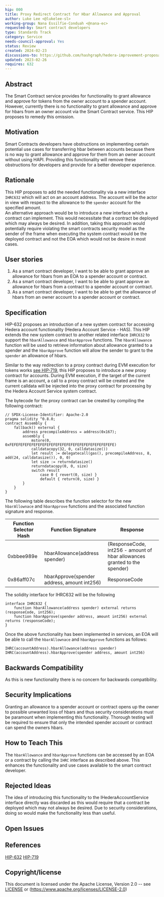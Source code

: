 ```yaml
---
hip: 000
title: Proxy Redirect Contract for Hbar Allowance and Approval
author: Luke Lee <@lukelee-sl>
working-group: Nana Essilfie-Conduah <@nana-ec>
requested-by: Smart contract developers
type: Standards Track 
category: Service
needs-council-approval: Yes
status: Review
created: 2024-02-23
discussions-to: https://github.com/hashgraph/hedera-improvement-proposal/discussions/906
updated: 2023-02-26
requires: 632
---
```


## Abstract

The Smart Contract service provides for functionality to grant allowance and approve for tokens from the owner account to a spender account.
However, currently there is no functionality to grant allowance and approve for hbars from an owner account via the Smart Contract service.
This HIP proposes to remedy this omission.

## Motivation

Smart Contracts developers have obstructions on implementing certain potential use cases for transferring hbar between accounts because there is no way to grant allowance and approve for them from an owner account without using HAPI.
Providing this functionality will remove these obstructions for developers and provide for a better developer experience.

## Rationale

This HIP proposes to add the needed functionality via a new interface `IHRC632` which will act on an account address.  The account will be the actor in view with respect to the allowance to the `spender` account for the specified amount.  
An alternative approach would be to introduce a new interface which a contract can implement.  This would necessitate that a contract be deployed which may always be desired.  In addition, taking this approach would potentially require violating the
smart contracts security model as the sender of the frame when executing the system contract would be the deployed contract and not the EOA which would not be desire in most cases.

## User stories

1. As a smart contract developer, I want to be able to grant approve an allowance for hbars from an EOA to a spender account or contract.
2. As a smart contract developer, I want to be able to grant approve an allowance for hbars from a contract to a spender account or contract.
3. As a smart contract developer, I want to be able to get the allowance of hbars from an owner account to a spender account or contract.

## Specification

HIP-632 proposes an introduction of a new system contract for accessing Hedera account functionality (Hedera Account Service - HAS).
This HIP extends the new system contract to another related interface `IHRC632` to support the `hbarAllowance` and `hbarApprove` functions.
The `hbarAllowance` function will be used to retrieve information about allowance granted to a spender and the `hbarApprove` function will allow the sender to grant to the `spender` an allowance of hbars.


Similar to the way redirection to a proxy contract during EVM execution for tokens works [see HIP-719](https://github.com/hashgraph/hedera-improvement-proposal/blob/main/HIP/hip-719.md),
this HIP proposes to introduce a new proxy contract for accounts.  During EVM execution, if the target of the current frame is an account, a call to a proxy contract will be created and the current calldata will be injected into 
the proxy contract for processing by the Hedera Account Service system contract.

The bytecode for the proxy contract can be created by compiling the following contract:

```solidity
// SPDX-License-Identifier: Apache-2.0
pragma solidity ^0.8.0;
contract Assembly {
	fallback() external {
		address precompileAddress = address(0x167);
		assembly {
			mstore(0, 0xFEFEFEFEFEFEFEFEFEFEFEFEFEFEFEFEFEFEFEFEFEFEFEFE)
			calldatacopy(32, 0, calldatasize())
			let result := delegatecall(gas(), precompileAddress, 8, add(24, calldatasize()), 0, 0)
			let size := returndatasize()
			returndatacopy(0, 0, size)
			switch result
				case 0 { revert(0, size) }
				default { return(0, size) }
		}
	}
}
```

The following table describes the function selector for the new `hbarAllownace` and `hbarApprove` functions and the associated function signature and response.

| Function Selector Hash | Function Signature                          | Response                                                                  | 
|------------------------|---------------------------------------------|---------------------------------------------------------------------------|
| 0xbbee989e             | hbarAllowance(address spender)              | (ResponseCode, int256 - amount of hbar allowances granted to the spender) | 
| 0x86aff07c             | hbarApprove(spender address, amount int256) | ResponseCode                                                              |

The solidity interface for IHRC632 will be the following

```
interface IHRC632 {
    function hbarAllowance(address spender) external returns (responseCode, int256);
    function hbarApprove(spender address, amount int256) external returns (responseCode);
}
```

Once the above functionality has been implemented in services, an EOA will be able to call the `hbarAllownace` and `hbarApprove` functions as follows:

```
IHRC(accountAddress).hbarAllowance(address spender)
IHRC(accountAddress).hbarApprove(spender address, amount int256)
```


## Backwards Compatibility

As this is new functionality there is no concern for backwards compatibility.

## Security Implications

Granting an allowance to a spender account or contract opens up the owner to possible unwanted loss of hbars and thus security considerations must be paramount 
when implementing this functionality.  Thorough testing will be required to ensure that only the intended spender account or contract can spend the owners hbars.

## How to Teach This

The `hbarAllowance` and `hbarApprove` functions can be accessed by an EOA or a contract by calling the `IHRC` interface as described above.  This enhances the functionality and use cases
available to the smart contract developer.

## Rejected Ideas

The idea of introducing this functionality to the IHederaAccountService interface directly was discarded as this would require that a contract be deployed which may not always be desired.  Due to security considerations, doing so would make the functionality less than useful.

## Open Issues

## References

[HIP-632](https://github.com/hashgraph/hedera-improvement-proposal/blob/main/HIP/hip-632.md)
[HIP-719](https://github.com/hashgraph/hedera-improvement-proposal/blob/main/HIP/hip-719.md)

## Copyright/license

This document is licensed under the Apache License, Version 2.0 -- see [LICENSE](../LICENSE) or (https://www.apache.org/licenses/LICENSE-2.0)
